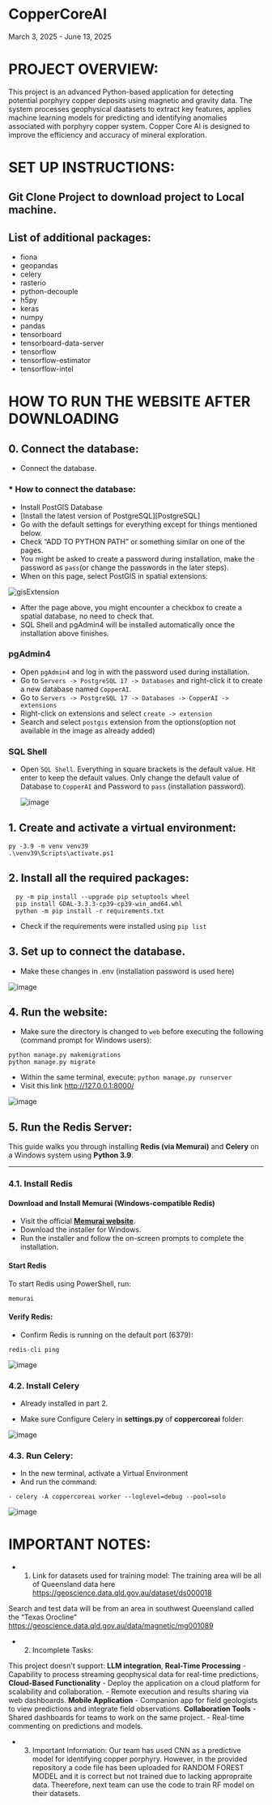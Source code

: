 # CopperCoreAI
March 3, 2025 - June 13, 2025

# PROJECT OVERVIEW:
This project is an advanced Python-based application for detecting potential porphyry copper deposits using magnetic and gravity data. The system processes geophysical daatasets to extract key features, applies machine learning models for predicting and identifying anomalies associated with porphyry copper system. Copper Core AI is designed to improve the efficiency and accuracy of mineral exploration.




# SET UP INSTRUCTIONS:
## Git Clone Project to download project to Local machine. 
## List of additional packages:
- fiona
- geopandas
- celery
- rasterio
- python-decouple
- h5py
- keras
- numpy
- pandas
- tensorboard
- tensorboard-data-server
- tensorflow
- tensorflow-estimator
- tensorflow-intel

# HOW TO RUN THE WEBSITE AFTER DOWNLOADING

## 0. Connect the database:

- Connect the database.

### * How to connect the database:
- Install PostGIS Database
- [Install the latest version of PostgreSQL][PostgreSQL]
- Go with the default settings for everything except for things mentioned below.
- Check “ADD TO PYTHON PATH” or something similar on one of the pages.
- You might be asked to create a password during installation, make the password as `pass`(or change the passwords in the later steps).
- When on this page, select PostGIS in spatial extensions:

![gisExtension](https://i.imgur.com/wnGnOgX.jpg)


- After the page above, you might encounter a checkbox to create a spatial database, no need to check that.
- SQL Shell and pgAdmin4 will be installed automatically once the installation above finishes.

### pgAdmin4
- Open `pgAdmin4` and log in with the password used during installation.
- Go to `Servers -> PostgreSQL 17 -> Databases` and right-click it to create a new database named `CopperAI`.
- Go to `Servers -> PostgreSQL 17 -> Databases -> CopperAI -> extensions`
- Right-click on extensions and select `create -> extension`
- Search and select `postgis` extension from the options(option not available in the image as already added)

### SQL Shell
- Open `SQL Shell`. Everything in square brackets is the default value. Hit enter to keep the default values. Only change the default value of Database to `CopperAI` and Password to `pass` (installation password).

  ![image](https://github.com/user-attachments/assets/77c44d0d-1a2b-4201-b49b-c58037d350f7)


## 1. Create and activate a virtual environment:
  ```shell
  py -3.9 -m venv venv39
  .\venv39\Scripts\activate.ps1
```
## 2. Install all the required packages:
```shell
  py -m pip install --upgrade pip setuptools wheel
  pip install GDAL-3.3.3-cp39-cp39-win_amd64.whl
  python -m pip install -r requirements.txt
```
- Check if the requirements were installed using `pip list`
## 3. Set up to connect the database.
- Make these changes in .env (installation password is used here)
  
![image](https://github.com/user-attachments/assets/4c392298-2a05-4856-84a2-bc8216d48732)

<!-- - Then go to your virtual environment folder (venv) outside the web folder and move to `venv -> Lib -> djconfig -> admin.py` and edit line 29.
  	Change
                  `from django.conf.urls import url`
        to
                  `from django.urls import re_path as url` -->
## 4. Run the website:
- Make sure the directory is changed to `web` before executing the following (command prompt for Windows users):
```
python manage.py makemigrations
python manage.py migrate
```
- Within the same terminal, execute: `python manage.py runserver`
- Visit this link http://127.0.0.1:8000/
  
![image](https://github.com/user-attachments/assets/27b2689c-1ae0-4910-93af-bd23ffdc23a4)

## 5. Run the Redis Server:

This guide walks you through installing **Redis (via Memurai)** and **Celery** on a Windows system using **Python 3.9**.

---

### 4.1. Install Redis

#### Download and Install Memurai (Windows-compatible Redis)

- Visit the official **[Memurai website](https://www.memurai.com/)**.
- Download the installer for Windows.
- Run the installer and follow the on-screen prompts to complete the installation.

#### Start Redis

To start Redis using PowerShell, run:

```powershell
memurai
```

#### Verify Redis:

- Confirm Redis is running on the default port (6379):
  
```
redis-cli ping
```
![image](https://github.com/user-attachments/assets/5f6ce4c9-9b13-4a43-b30b-8de27198bfb4)

### 4.2. Install Celery

- Already installed in part 2. 

- Make sure Configure Celery in **settings.py** of **coppercoreai** folder:

![image](https://github.com/user-attachments/assets/75fb4a15-02fd-46c2-91df-c8fa9834b05c)


### 4.3. Run Celery:

- In the new terminal, activate a Virtual Environment
- And run the command:
```
- celery -A coppercoreai worker --loglevel=debug --pool=solo
```

![image](https://github.com/user-attachments/assets/94e62326-3fdc-4ec3-b648-2ab819bfa227)

# IMPORTANT NOTES:
- 1. Link for datasets used for training model: The training area will be all of Queensland
data here https://geoscience.data.qld.gov.au/dataset/ds000018

Search and test data will be from an area in southwest Queensland called the “Texas Orocline”
https://geoscience.data.qld.gov.au/data/magnetic/mg001089

- 2. Incomplete Tasks:

This project doesn't support: 
**LLM integration**, 
**Real-Time Processing** - Capability to process streaming geophysical data for real-time predictions,
**Cloud-Based Functionality** - Deploy the application on a cloud platform for scalability and collaboration. - Remote execution and results sharing via web dashboards.
**Mobile Application** - Companion app for field geologists to view predictions and integrate field observations. **Collaboration Tools** - Shared dashboards for teams to work on the same project. - Real-time commenting on predictions and models.  

- 3. Important Information:
Our team has used CNN as a predictive model for identifying copper porphyry. However, in the provided repository a code file has been uploaded for RANDOM FOREST MODEL and it is correct but not trained due to lacking appropraite data. Theerefore, next team can use the code to train RF model on their datasets. 










